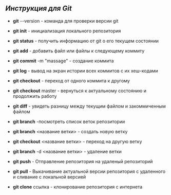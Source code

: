 ## _Инструкция для **Git**_

* **git** --version - команда для проверки версии git

* **git init** - инициализация локального репозитория

* **git status** - получить информацию от git о его текущем состоянии

* **git add** - добавить файл или файлы к следующему коммиту

* **git commit** -m "massage" - создание коммита

* **git log** - вывод на экран истории всех коммитов с их хеш-кодами

* **git checkout** - переход от одного коммита к другому

* **git checkout** master - вернуться к актуальному состоянию и продолжить работу

* **git diff** - увидеть разницу между текущим файлом и закоммиченным файлом

* **git branch** -посмотреть список веток репозитории

* **git branch** <название ветки> - создать новую ветку

* **git checkout** <название ветки> - переход на другую ветку 

* **git branch** -d <название ветки> - удаление ветки

* **git push** - Отправление репозитория на удаленый репозиторий

* **git pull** - Выкачивание актуальной версии репозитория с удаленного и сливание с локальной версией

* **git clone** ссылка - клонирование репозитория с интернета

